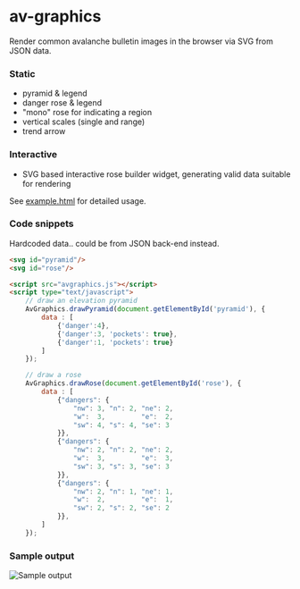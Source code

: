 # av-graphics

Render common avalanche bulletin images in the browser via SVG from JSON data.

### Static

* pyramid & legend
* danger rose & legend
* "mono" rose for indicating a region
* vertical scales (single and range)
* trend arrow

### Interactive

* SVG based interactive rose builder widget, generating valid data suitable for rendering

See [example.html](example.html) for detailed usage.

### Code snippets

Hardcoded data.. could be from JSON back-end instead.

```html
<svg id="pyramid"/>
<svg id="rose"/>

<script src="avgraphics.js"></script>
<script type="text/javascript">
    // draw an elevation pyramid
    AvGraphics.drawPyramid(document.getElementById('pyramid'), {
        data : [
            {'danger':4},
            {'danger':3, 'pockets': true},
            {'danger':1, 'pockets': true}
        ]
    });

    // draw a rose
	AvGraphics.drawRose(document.getElementById('rose'), {
		data : [
			{"dangers": {
				"nw": 3, "n": 2, "ne": 2,
				"w":  3,         "e":  2,
				"sw": 4, "s": 4, "se": 3
			}},
			{"dangers": {
				"nw": 2, "n": 2, "ne": 2,
				"w":  3,         "e":  3,
				"sw": 3, "s": 3, "se": 3
			}},
			{"dangers": {
				"nw": 2, "n": 1, "ne": 1,
				"w":  2,         "e":  1,
				"sw": 2, "s": 2, "se": 2
			}},
		]
	});   
```
### Sample output

<img src="http://i.imgur.com/HflTd85.png" alt="Sample output" style="max-width: 90%;"/>

